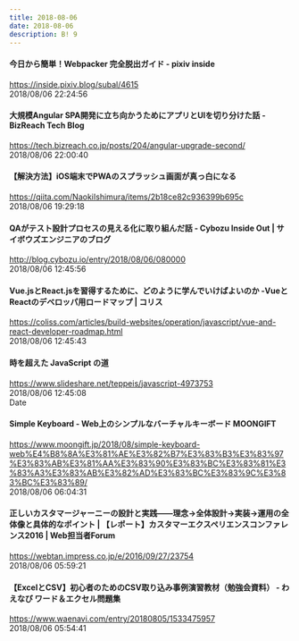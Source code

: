 ```yaml
---
title: 2018-08-06
date: 2018-08-06
description: B! 9
---
```


#### 今日から簡単！Webpacker 完全脱出ガイド - pixiv inside
https://inside.pixiv.blog/subal/4615<br>
2018/08/06 22:24:56<br>


#### 大規模Angular SPA開発に立ち向かうためにアプリとUIを切り分けた話 - BizReach Tech Blog
https://tech.bizreach.co.jp/posts/204/angular-upgrade-second/<br>
2018/08/06 22:00:40<br>


#### 【解決方法】iOS端末でPWAのスプラッシュ画面が真っ白になる
https://qiita.com/NaokiIshimura/items/2b18ce82c936399b695c<br>
2018/08/06 19:29:18<br>


#### QAがテスト設計プロセスの見える化に取り組んだ話 - Cybozu Inside Out | サイボウズエンジニアのブログ
http://blog.cybozu.io/entry/2018/08/06/080000<br>
2018/08/06 12:45:56<br>


####   Vue.jsとReact.jsを習得するために、どのように学んでいけばよいのか -VueとReactのデベロッパ用ロードマップ | コリス
https://coliss.com/articles/build-websites/operation/javascript/vue-and-react-developer-roadmap.html<br>
2018/08/06 12:45:43<br>


#### 時を超えた JavaScript の道
https://www.slideshare.net/teppeis/javascript-4973753<br>
2018/08/06 12:45:08<br>
Date


#### Simple Keyboard - Web上のシンプルなバーチャルキーボード MOONGIFT
https://www.moongift.jp/2018/08/simple-keyboard-web%E4%B8%8A%E3%81%AE%E3%82%B7%E3%83%B3%E3%83%97%E3%83%AB%E3%81%AA%E3%83%90%E3%83%BC%E3%83%81%E3%83%A3%E3%83%AB%E3%82%AD%E3%83%BC%E3%83%9C%E3%83%BC%E3%83%89/<br>
2018/08/06 06:04:31<br>


#### 正しいカスタマージャーニーの設計と実践――理念→全体設計→実装→運用の全体像と具体的なポイント | 【レポート】カスタマーエクスペリエンスコンファレンス2016 | Web担当者Forum
https://webtan.impress.co.jp/e/2016/09/27/23754<br>
2018/08/06 05:59:21<br>


#### 【ExcelとCSV】初心者のためのCSV取り込み事例演習教材（勉強会資料） - わえなび ワード＆エクセル問題集
https://www.waenavi.com/entry/20180805/1533475957<br>
2018/08/06 05:54:41<br>


